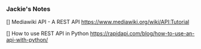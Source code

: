 ### Jackie's Notes

[] Mediawiki API - A REST API
https://www.mediawiki.org/wiki/API:Tutorial

[] How to use REST API in Python
https://rapidapi.com/blog/how-to-use-an-api-with-python/
